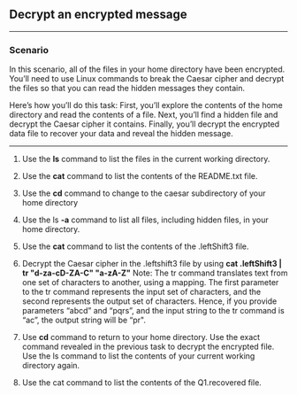 ## Decrypt an encrypted message

---

### Scenario <br>
In this scenario, all of the files in your home directory have been encrypted. You’ll need to use Linux commands to break the Caesar cipher and decrypt the files so that you can read the hidden messages they contain.

Here’s how you’ll do this task: First, you’ll explore the contents of the home directory and read the contents of a file. Next, you’ll find a hidden file and decrypt the Caesar cipher it contains. Finally, you’ll decrypt the encrypted data file to recover your data and reveal the hidden message.


---

1. Use the **ls** command to list the files in the current working directory.

2. Use the **cat** command to list the contents of the README.txt file.

3. Use the **cd** command to change to the caesar subdirectory of your home directory

4. Use the ls **-a** command to list all files, including hidden files, in your home directory.

5. Use the **cat** command to list the contents of the .leftShift3 file.

6. Decrypt the Caesar cipher in the .leftshift3 file by using **cat .leftShift3 | tr "d-za-cD-ZA-C" "a-zA-Z"**
   Note: The tr command translates text from one set of characters to another, using a mapping. The first parameter to the tr command represents the input set of characters, and the second represents the output set of characters. Hence, if you provide parameters “abcd” and “pqrs”, and the input string to the tr command is “ac”, the output string will be “pr".

7. Use **cd** command to return to your home directory. Use the exact command revealed in the previous task to decrypt the encrypted file. Use the ls command to list the contents of your current working directory again.

8. Use the cat command to list the contents of the Q1.recovered file.
